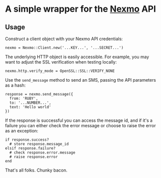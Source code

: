 A simple wrapper for the [Nexmo](http://nexmo.com/) API
=======================================================

Usage
-----

Construct a client object with your Nexmo API credentials:

    nexmo = Nexmo::Client.new('...KEY...', '...SECRET...')


The underlying HTTP object is easily accessible. For example, you may want
to adjust the SSL verification when testing locally:

    nexmo.http.verify_mode = OpenSSL::SSL::VERIFY_NONE


Use the `send_message` method to send an SMS, passing the API
parameters as a hash:

    response = nexmo.send_message({
      from: 'RUBY',
      to: '...NUMBER...',
      text: 'Hello world'
    })


If the response is successful you can access the message id, and if it's
a failure you can either check the error message or choose to raise the
error as an exception:

    if response.success?
      # store response.message_id
    elsif response.failure?
      # check response.error.message
      # raise response.error
    end


That's all folks. Chunky bacon.
